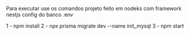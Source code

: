 Para executar use os comandos projeto feito em nodeks com framework nestjs
config do banco
.env


1 - npm install
2 - npx prisma migrate dev --name init_mysql
3 - npm start
